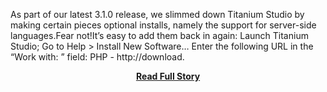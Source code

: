 <p>As part of our latest 3.1.0 release, we slimmed down Titanium Studio by making certain pieces optional installs, namely the support for server-side languages.Fear not!It’s easy to add them back in again:
 Launch Titanium Studio;
 Go to Help > Install New Software…
 Enter the following URL in the “Work with: ” field: PHP - http://download.</p>
<center><p><a href="http://developer.appcelerator.com/blog/2013/04/adding-php-ruby-or-python-support-to-titanium-studio.html" style='padding:25px; font-sze:18px; font-weight: bold;'>Read Full Story</a></p></center>
